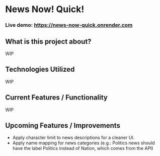 # News Now! Quick!
### Live demo: https://news-now-quick.onrender.com

## What is this project about?
WIP

## Technologies Utilized
WIP

## Current Features / Functionality
WIP

## Upcoming Features / Improvements
- Apply character limit to news descriptions for a cleaner UI.
- Apply name mapping for news categories (e.g.: Politics news should have the label Politics instead of Nation, which comes from the API)